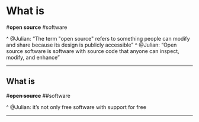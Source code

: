 # What is
#**open source**
#software

^ @Julian: “The term "open source" refers to something people can modify and share because its design is publicly accessible”
^ @Julian: “Open source software is software with source code that anyone can inspect, modify, and enhance”

---

## What is
#~~**open source**~~
##software

^ @Julian: it’s not only free software with support for free

---
